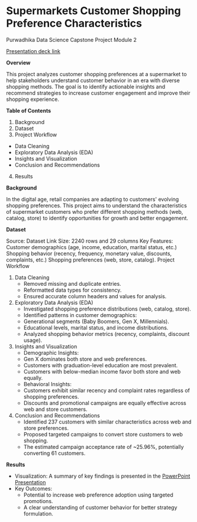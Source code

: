 # Supermarkets Customer Shopping Preference Characteristics
Purwadhika Data Science Capstone Project Module 2

[Presentation deck link](https://www.canva.com/design/DAGoJxt7RQw/b6sjnj_fY0ki7iMDLJsxKA/view?utm_content=DAGoJxt7RQw&utm_campaign=designshare&utm_medium=link2&utm_source=uniquelinks&utlId=ha0f4bd9d76)

**Overview**

This project analyzes customer shopping preferences at a supermarket to help stakeholders understand customer behavior in an era with diverse shopping methods. The goal is to identify actionable insights and recommend strategies to increase customer engagement and improve their shopping experience.

**Table of Contents**
1. Background
2. Dataset
3. Project Workflow
  - Data Cleaning
  - Exploratory Data Analysis (EDA)
  - Insights and Visualization
  - Conclusion and Recommendations
4. Results

**Background**

In the digital age, retail companies are adapting to customers' evolving shopping preferences. This project aims to understand the characteristics of supermarket customers who prefer different shopping methods (web, catalog, store) to identify opportunities for growth and better engagement.

**Dataset**

Source: Dataset Link
Size: 2240 rows and 29 columns
Key Features:
Customer demographics (age, income, education, marital status, etc.)
Shopping behavior (recency, frequency, monetary value, discounts, complaints, etc.)
Shopping preferences (web, store, catalog).
Project Workflow
  1. Data Cleaning
     - Removed missing and duplicate entries.
     - Reformatted data types for consistency.
     - Ensured accurate column headers and values for analysis.
  2. Exploratory Data Analysis (EDA)
     - Investigated shopping preference distributions (web, catalog, store).
     - Identified patterns in customer demographics:
     - Generational segments (Baby Boomers, Gen X, Millennials).
     - Educational levels, marital status, and income distributions.
     - Analyzed shopping behavior metrics (recency, complaints, discount usage).
  3. Insights and Visualization
     - Demographic Insights:
     - Gen X dominates both store and web preferences.
     - Customers with graduation-level education are most prevalent.
     - Customers with below-median income favor both store and web equally.
     - Behavioral Insights:
     - Customers exhibit similar recency and complaint rates regardless of shopping preferences.
     - Discounts and promotional campaigns are equally effective across web and store customers.
  4. Conclusion and Recommendations
     - Identified 237 customers with similar characteristics across web and store preferences.
     - Proposed targeted campaigns to convert store customers to web shopping.
     - The estimated campaign acceptance rate of ~25.96%, potentially converting 61 customers.
       
**Results**

- Visualization: A summary of key findings is presented in the [PowerPoint Presentation](https://www.canva.com/design/DAGoJxt7RQw/b6sjnj_fY0ki7iMDLJsxKA/view?utm_content=DAGoJxt7RQw&utm_campaign=designshare&utm_medium=link2&utm_source=uniquelinks&utlId=ha0f4bd9d76)
- Key Outcomes:
  - Potential to increase web preference adoption using targeted promotions.
  - A clear understanding of customer behavior for better strategy formulation.
